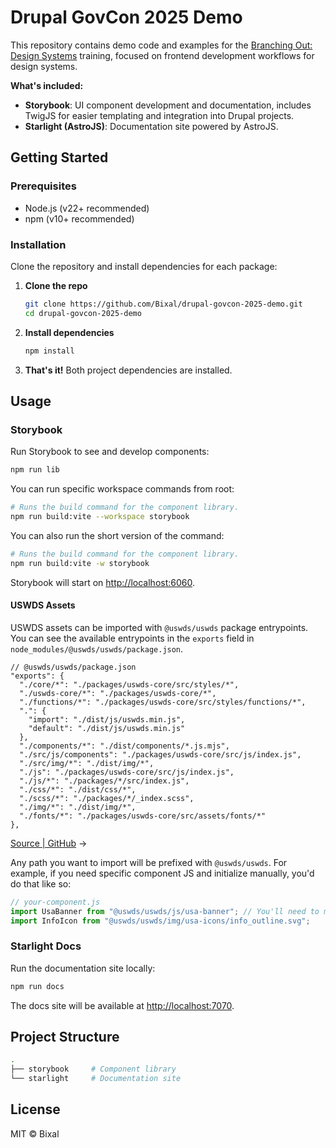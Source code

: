 # Drupal GovCon 2025 Demo

This repository contains demo code and examples for the [Branching Out: Design Systems](http://github.com/bixal/drupal-govcon-2025) training, focused on frontend development workflows for design systems.

**What's included:**

- **Storybook**: UI component development and documentation, includes TwigJS for easier templating and integration into Drupal projects.
- **Starlight (AstroJS)**: Documentation site powered by AstroJS.

## Getting Started

### Prerequisites

- Node.js (v22+ recommended)
- npm (v10+ recommended)

### Installation

Clone the repository and install dependencies for each package:

1. **Clone the repo**

   ```sh
   git clone https://github.com/Bixal/drupal-govcon-2025-demo.git
   cd drupal-govcon-2025-demo
   ```

2. **Install dependencies**

   ```sh
   npm install
   ```

3. **That's it!** Both project dependencies are installed.

## Usage

### Storybook

Run Storybook to see and develop components:

```sh
npm run lib
```

You can run specific workspace commands from root:

```sh
# Runs the build command for the component library.
npm run build:vite --workspace storybook
```

You can also run the short version of the command:

```sh
# Runs the build command for the component library.
npm run build:vite -w storybook
```

Storybook will start on [http://localhost:6060](http://localhost:6060).

#### USWDS Assets

USWDS assets can be imported with `@uswds/uswds` package entrypoints.
You can see the available entrypoints in the `exports` field in `node_modules/@uswds/uswds/package.json`.

```jsonc
// @uswds/uswds/package.json
"exports": {
  "./core/*": "./packages/uswds-core/src/styles/*",
  "./uswds-core/*": "./packages/uswds-core/*",
  "./functions/*": "./packages/uswds-core/src/styles/functions/*",
  ".": {
    "import": "./dist/js/uswds.min.js",
    "default": "./dist/js/uswds.min.js"
  },
  "./components/*": "./dist/components/*.js.mjs",
  "./src/js/components": "./packages/uswds-core/src/js/index.js",
  "./src/img/*": "./dist/img/*",
  "./js": "./packages/uswds-core/src/js/index.js",
  "./js/*": "./packages/*/src/index.js",
  "./css/*": "./dist/css/*",
  "./scss/*": "./packages/*/_index.scss",
  "./img/*": "./dist/img/*",
  "./fonts/*": "./packages/uswds-core/src/assets/fonts/*"
},
```

[Source | GitHub](https://github.com/uswds/uswds/blob/ad9ffc19f2a2bb6bc0b16f74440a111107bfcdb9/package.json#L35-L52) →

Any path you want to import will be prefixed with `@uswds/uswds`. For example, if you need specific component JS and initialize manually, you'd do that like so:

```js
// your-component.js
import UsaBanner from "@uswds/uswds/js/usa-banner"; // You'll need to manually initialize it.
import InfoIcon from "@uswds/uswds/img/usa-icons/info_outline.svg";
```

### Starlight Docs

Run the documentation site locally:

```sh
npm run docs
```

The docs site will be available at [http://localhost:7070](http://localhost:7070).

## Project Structure

```sh
.
├── storybook     # Component library
└── starlight     # Documentation site
```

## License

MIT © Bixal
